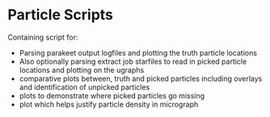 # Particle Scripts

Containing script for:
*  Parsing parakeet output logfiles and plotting the truth particle locations
*  Also optionally parsing extract job starfiles to read in picked particle locations and plotting on the ugraphs
*  comparative plots between, truth and picked particles including overlays and identification of unpicked particles 
*  plots to demonstrate where picked particles go missing
*  plot which helps justify particle density in micrograph 